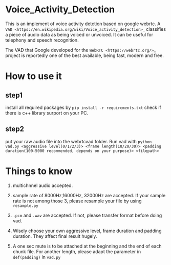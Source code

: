 # Voice_Activity_Detection
This is an implement of voice activity detction based on google webrtc. 
A `VAD <https://en.wikipedia.org/wiki/Voice_activity_detection>`_
classifies a piece of audio data as being voiced or unvoiced. It can
be useful for telephony and speech recognition.

The VAD that Google developed for the `WebRTC <https://webrtc.org/>`_
project is reportedly one of the best available, being fast, modern
and free.

# How to use it
## step1
install all required packages by `pip install -r requirements.txt`
check if there is c++ library surport on your PC.

## step2
put your raw audio file into the webrtcvad folder. Run vad with `python vad.py <aggressive level(0/1/2/3)> <frame length(10/20/30)> <padding duration(100-5000 recommended, depends on your purpose)> <filepath>`

# Things to know
1. multichnnel audio accepted.

2. sample rate of 8000Hz,16000Hz, 32000Hz are accepted. If your sample rate is not among those 3, please resample your file by using `resample.py`

3. `.pcm` and `.wav` are accepted. If not, please transfer format before doing vad.

4. Wisely choose your own aggressive level, frame duration and padding duration. They affect final result hugely.

5. A one sec mute is to be attached at the beginning and the end of each chunk file. For another length, please adapt the parameter in `def(padding)` in `vad.py`


